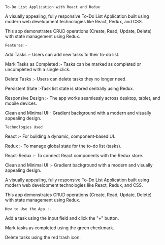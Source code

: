 
    To-Do List Application with React and Redux
    
A visually appealing, fully responsive To-Do List Application built using modern web development technologies like React, Redux, and CSS.

This app demonstrates CRUD operations (Create, Read, Update, Delete) with state management using Redux.

    Features:-
    
Add Tasks :- Users can add new tasks to their to-do list.

Mark Tasks as Completed :- Tasks can be marked as completed or uncompleted with a single click.

Delete Tasks :- Users can delete tasks they no longer need.

Persistent State :-Task list state is stored centrally using Redux.

Responsive Design :- The app works seamlessly across desktop, tablet, and mobile devices.

Clean and Minimal UI:- Gradient background with a modern and visually appealing design.

    Technologies Used
    
React :- For building a dynamic, component-based UI.

Redux :- To manage global state for the to-do list (tasks).

React-Redux :- To connect React components with the Redux store.

Clean and Minimal UI :- Gradient background with a modern and visually appealing design.

A visually appealing, fully responsive To-Do List Application built using modern web development technologies like React, Redux, and CSS. 

This app demonstrates CRUD operations (Create, Read, Update, Delete) with state management using Redux.


    How to Use the App :- 
    
Add a task using the input field and click the "+" button.

Mark tasks as completed using the green checkmark.

Delete tasks using the red trash icon.


